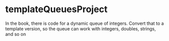 # templateQueuesProject
In the book, there is code for a dynamic queue of integers. Convert that to a template version, so the queue can work with integers, doubles, strings, and so on
